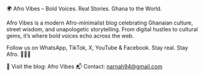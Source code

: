🌍 Afro Vibes – Bold Voices. Real Stories. Ghana to the World.

Afro Vibes is a modern Afro-minimalist blog celebrating Ghanaian culture, street wisdom, and unapologetic storytelling. From digital hustles to cultural gems, it’s where bold voices echo across the web.

Follow us on WhatsApp, TikTok, X, YouTube & Facebook.
Stay real. Stay Afro. ✊🏿🔥

📍 Visit the blog: Afro Vibes
📬 Contact: narnah94@gmail.com

